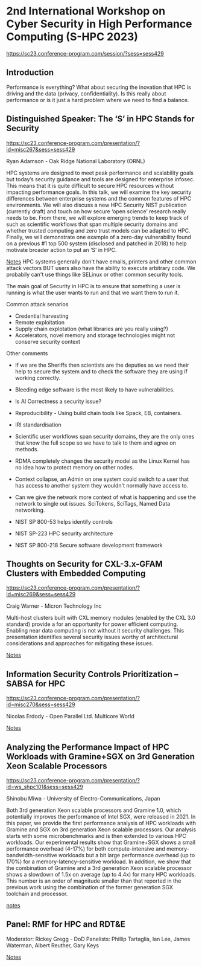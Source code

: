 # 2nd International Workshop on Cyber Security in High Performance Computing (S-HPC 2023)
https://sc23.conference-program.com/session/?sess=sess429

## Introduction
Performance is everything? What about securing the inovation that HPC is driving and the data (privacy, confidentiality). Is this really about performance or is it just a hard problem where we need to find a balance. 

## Distinguished Speaker: The ‘S’ in HPC Stands for Security
https://sc23.conference-program.com/presentation/?id=misc267&sess=sess429

Ryan Adamson - Oak Ridge National Laboratory (ORNL)

HPC systems are designed to meet peak performance and scalability goals but today’s security guidance and tools are designed for enterprise infosec. This means that it is quite difficult to secure HPC resources without impacting performance goals. In this talk, we will examine the key security differences between enterprise systems and the common features of HPC environments. We will also discuss a new HPC Security NIST publication (currently draft) and touch on how secure ‘open science’ research really needs to be. From there, we will explore emerging trends to keep track of such as scientific workflows that span multiple security domains and whether trusted computing and zero trust models can be adapted to HPC. Finally, we will demonstrate one example of a zero-day vulnerability found on a previous #1 top 500 system (disclosed and patched in 2018) to help motivate broader action to put an ‘S’ in HPC.

<ins>Notes</ins>
HPC systems generally don't have emails, printers and other common attack vectors BUT users also have the ability to execute arbitrary code. We probabily can't use things like SELinux or other common security tools. 

The main goal of Security in HPC is to ensure that something a user is running is what the user wants to run and that we want them to run it. 

Common attack senarios
* Credential harvesting
* Remote exploitation
* Supply chain explotation (what libraries are you really using?)
* Accelerators, novel memory and storage technologies might not conserve security context

Other comments
* If we are the Sheriffs then scientists are the deputies as we need their help to secure the system and to check the software they are using if working correctly.
* Bleeding edge software is the most likely to have vulnerabilities.
* Is AI Correctness a security issue?
* Reproducibility - Using build chain tools like Spack, EB, containers. 
* IRI standardisation
* Scientific user workflows span security domains, they are the only ones that know the full scope so we have to talk to them and agree on methods.
* RDMA completely changes the security model as the Linux Kernel has no idea how to protect memory on other nodes.
* Context collapse, an Admin on one system could switch to a user that has access to another system they wouldn't normally have access to.
* Can we give the network more context of what is happening and use the network to single out issues. SciTokens, SciTags, Named Data networking. 

* NIST SP 800-53 helps identify controls
* NIST SP-223 HPC security architecture
* NIST SP 800-218 Secure software development framework

## Thoughts on Security for CXL-3.x-GFAM Clusters with Embedded Computing
https://sc23.conference-program.com/presentation/?id=misc269&sess=sess429

Craig Warner - Micron Technology Inc

Multi-host clusters built with CXL memory modules (enabled by the CXL 3.0 standard) provide a for an opportunity for power efficient computing. Enabling near data computing is not without it security challenges. This presentation identifies several security issues worthy of architectural considerations and approaches for mitigating these issues.

<ins>Notes</ins>

## Information Security Controls Prioritization – SABSA for HPC
https://sc23.conference-program.com/presentation/?id=misc270&sess=sess429

Nicolas Erdody - Open Parallel Ltd. Multicore World

<ins>Notes</ins>

## Analyzing the Performance Impact of HPC Workloads with Gramine+SGX on 3rd Generation Xeon Scalable Processors
https://sc23.conference-program.com/presentation/?id=ws_shpc101&sess=sess429

Shinobu Miwa - University of Electro-Communications, Japan

Both 3rd generation Xeon scalable processors and Gramine 1.0, which potentially improves the performance of Intel SGX, were released in 2021. In this paper, we provide the first performance analysis of HPC workloads with Gramine and SGX on 3rd generation Xeon scalable processors. Our analysis starts with some microbenchmarks and is then extended to various HPC workloads. Our experimental results show that Gramine+SGX shows a small performance overhead (4-17%) for both compute-intensive and memory-bandwidth-sensitive workloads but a bit large performance overhead (up to 170%) for a memory-latency-sensitive workload. In addition, we show that the combination of Gramine and a 3rd generation Xeon scalable processor shows a slowdown of 1.5x on average (up to 4.4x) for many HPC workloads. This number is an order of magnitude smaller than that reported in the previous work using the combination of the former generation SGX toolchain and processor.

<ins>notes</ins>

## Panel: RMF for HPC and RDT&E

Moderator: Rickey Gregg - DoD
Panelists: Phillip Tartaglia, Ian Lee, James Waterman, Albert Reuther, Gary Keys

<ins>Notes</ins>
